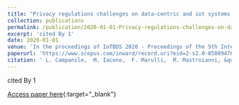 ```yaml
---
title: "Privacy regulations challenges on data-centric and iot systems: A case study for smart vehicles"
collection: publications
permalink: /publication/2020-01-01-Privacy-regulations-challenges-on-data-centric-and-iot-systems-A-case-study-for-smart-vehicles
excerpt: 'cited By 1'
date: 2020-01-01
venue: 'In the proceedings of IoTBDS 2020 - Proceedings of the 5th International Conference on Internet of Things, Big Data and Security'
paperurl: 'https://www.scopus.com/inward/record.uri?eid=2-s2.0-85089476036&partnerID=40&md5=c18dd73c221ec312a330521bf03d332e'
citation: ' L. Campanile,  M. Iacono,  F. Marulli,  M. Mastroianni, &quot;Privacy regulations challenges on data-centric and iot systems: A case study for smart vehicles.&quot; In the proceedings of IoTBDS 2020 - Proceedings of the 5th International Conference on Internet of Things, Big Data and Security, 2020.'
---
```

cited By 1

[Access paper here](https://www.scopus.com/inward/record.uri?eid=2-s2.0-85089476036&partnerID=40&md5=c18dd73c221ec312a330521bf03d332e){:target="_blank"}
